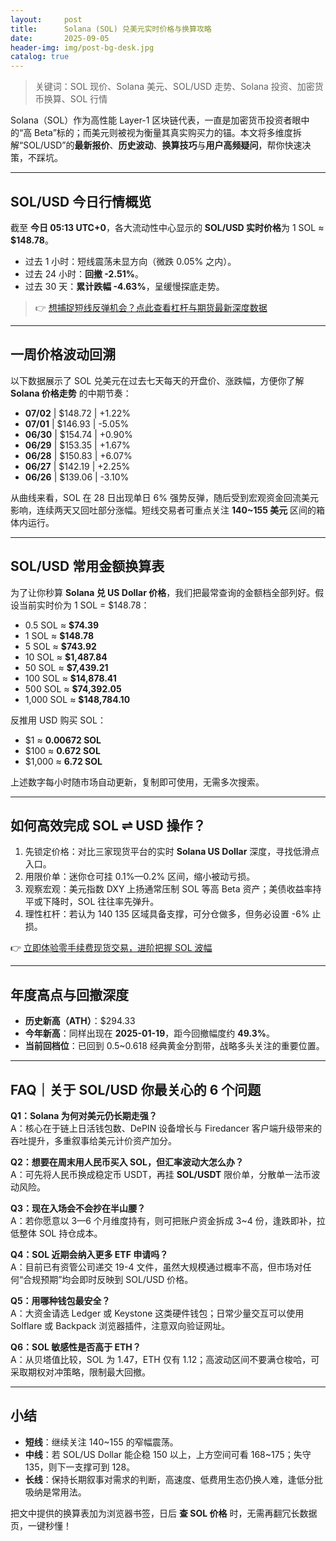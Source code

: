 ```yaml
---
layout:     post
title:      Solana (SOL) 兑美元实时价格与换算攻略
date:       2025-09-05
header-img: img/post-bg-desk.jpg
catalog: true
---
```


> 关键词：SOL 现价、Solana 美元、SOL/USD 走势、Solana 投资、加密货币换算、SOL 行情

Solana（SOL）作为高性能 Layer-1 区块链代表，一直是加密货币投资者眼中的“高 Beta”标的；而美元则被视为衡量其真实购买力的锚。本文将多维度拆解“SOL/USD”的**最新报价**、**历史波动**、**换算技巧**与**用户高频疑问**，帮你快速决策，不踩坑。

---

## SOL/USD 今日行情概览

截至 **今日 05:13 UTC+0**，各大流动性中心显示的 **SOL/USD 实时价格**为 1 SOL ≈ **$148.78**。

- 过去 1 小时：短线震荡未显方向（微跌 0.05% 之内）。
- 过去 24 小时：**回撤 -2.51%**。
- 过去 30 天：**累计跌幅 -4.63%**，呈缓慢探底走势。

> 👉 [想捕捉短线反弹机会？点此查看杠杆与期货最新深度数据](https://okxdog.com/)

---

## 一周价格波动回溯

以下数据展示了 SOL 兑美元在过去七天每天的开盘价、涨跌幅，方便你了解 **Solana 价格走势** 的中期节奏：

- **07/02** | $148.72 | +1.22%  
- **07/01** | $146.93 | -5.05%  
- **06/30** | $154.74 | +0.90%  
- **06/29** | $153.35 | +1.67%  
- **06/28** | $150.83 | +6.07%  
- **06/27** | $142.19 | +2.25%  
- **06/26** | $139.06 | -3.10%  

从曲线来看，SOL 在 28 日出现单日 6% 强势反弹，随后受到宏观资金回流美元影响，连续两天又回吐部分涨幅。短线交易者可重点关注 **140~155 美元** 区间的箱体内运行。

---

## SOL/USD 常用金额换算表

为了让你秒算 **Solana 兑 US Dollar 价格**，我们把最常查询的金额档全部列好。假设当前实时价为 1 SOL = $148.78：

- 0.5 SOL ≈ **$74.39**
- 1 SOL ≈ **$148.78**
- 5 SOL ≈ **$743.92**
- 10 SOL ≈ **$1,487.84**
- 50 SOL ≈ **$7,439.21**
- 100 SOL ≈ **$14,878.41**
- 500 SOL ≈ **$74,392.05**
- 1,000 SOL ≈ **$148,784.10**

反推用 USD 购买 SOL：

- $1 ≈ **0.00672 SOL**
- $100 ≈ **0.672 SOL**
- $1,000 ≈ **6.72 SOL**

上述数字每小时随市场自动更新，复制即可使用，无需多次搜索。

---

## 如何高效完成 SOL ⇌ USD 操作？

1. 先锁定价格：对比三家现货平台的实时 **Solana US Dollar** 深度，寻找低滑点入口。  
2. 用限价单：迷你仓可挂 0.1%—0.2% 区间，缩小被动亏损。  
3. 观察宏观：美元指数 DXY 上扬通常压制 SOL 等高 Beta 资产；美债收益率持平或下降时，SOL 往往率先弹升。  
4. 理性杠杆：若认为 $140~$135 区域具备支撑，可分仓做多，但务必设置 -6% 止损。  

👉 [立即体验零手续费现货交易，进阶把握 SOL 波幅](https://okxdog.com/)

---

## 年度高点与回撤深度

- **历史新高（ATH）**：$294.33  
- **今年新高**：同样出现在 **2025-01-19**，距今回撤幅度约 **49.3%**。  
- **当前回档位**：已回到 0.5~0.618 经典黄金分割带，战略多头关注的重要位置。

---

## FAQ｜关于 SOL/USD 你最关心的 6 个问题

**Q1：Solana 为何对美元仍长期走强？**  
A：核心在于链上日活钱包数、DePIN 设备增长与 Firedancer 客户端升级带来的吞吐提升，多重叙事给美元计价资产加分。

**Q2：想要在周末用人民币买入 SOL，但汇率波动大怎么办？**  
A：可先将人民币换成稳定币 USDT，再挂 **SOL/USDT** 限价单，分散单一法币波动风险。

**Q3：现在入场会不会抄在半山腰？**  
A：若你愿意以 3—6 个月维度持有，则可把账户资金拆成 3~4 份，逢跌即补，拉低整体 SOL 持仓成本。

**Q4：SOL 近期会纳入更多 ETF 申请吗？**  
A：目前已有资管公司递交 19-4 文件，虽然大规模通过概率不高，但市场对任何“合规预期”均会即时反映到 SOL/USD 价格。

**Q5：用哪种钱包最安全？**  
A：大资金请选 Ledger 或 Keystone 这类硬件钱包；日常少量交互可以使用 Solflare 或 Backpack 浏览器插件，注意双向验证网址。

**Q6：SOL 敏感性是否高于 ETH？**  
A：从贝塔值比较，SOL 为 1.47，ETH 仅有 1.12；高波动区间不要满仓梭哈，可采取期权对冲策略，限制最大回撤。

---

## 小结

- **短线**：继续关注 140~155 的窄幅震荡。  
- **中线**：若 SOL/US Dollar 能企稳 150 以上，上方空间可看 168~175；失守 135，则下一支撑可到 128。  
- **长线**：保持长期叙事对需求的判断，高速度、低费用生态仍换人难，逢低分批吸纳是常用法。

把文中提供的换算表加为浏览器书签，日后 **查 SOL 价格** 时，无需再翻冗长数据页，一键秒懂！